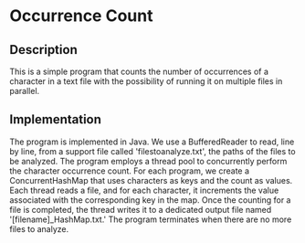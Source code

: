 # Occurrence Count

## Description

This is a simple program that counts the number of occurrences of a character in a text file with the possibility of running it on multiple files in parallel.

## Implementation

The program is implemented in Java.
We use a BufferedReader to read, line by line, from a support file called 'filestoanalyze.txt', the paths of the files to be analyzed.
The program employs a thread pool to concurrently perform the character occurrence count.
For each program, we create a ConcurrentHashMap that uses characters as keys and the count as values.
Each thread reads a file, and for each character, it increments the value associated with the corresponding key in the map.
Once the counting for a file is completed, the thread writes it to a dedicated output file named '[filename]_HashMap.txt.'
The program terminates when there are no more files to analyze.
